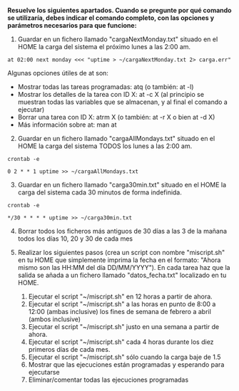 **Resuelve los siguientes apartados. Cuando se pregunte por qué comando se utilizaría, debes indicar el comando completo, con las opciones y parámetros necesarios para que funcione:**

1. Guardar en un fichero llamado "cargaNextMonday.txt" situado en el HOME la carga del sistema el próximo lunes a las 2:00 am.
```
at 02:00 next monday <<< "uptime > ~/cargaNextMonday.txt 2> carga.err"
```
Algunas opciones útiles de at son:

- Mostrar todas las tareas programadas: atq     (o también: at -l)
- Mostrar los detalles de la tarea con ID X: at -c X (al principio se muestran todas las variables que se almacenan, y al final el comando a ejecutar)
- Borrar una tarea con ID X: atrm X (o también: at -r X  o bien  at -d X)
- Más información sobre at: man at

2. Guardar en un fichero llamado "cargaAllMondays.txt" situado en el HOME la carga del sistema TODOS los lunes a las 2:00 am.
```
crontab -e
```
```
0 2 * * 1 uptime >> ~/cargaAllMondays.txt
```
3. Guardar en un fichero llamado "carga30min.txt" situado en el HOME la carga del sistema cada 30 minutos de forma indefinida.
```
crontab -e
```
```
*/30 * * * * uptime >> ~/carga30min.txt
```
4. Borrar todos los ficheros más antiguos de 30 días a las 3 de la mañana todos los días 10, 20 y 30 de cada mes
5. Realizar los siguientes pasos (crea un script con nombre "miscript.sh" en tu HOME que simplemente imprima la fecha en el formato: "Ahora mismo son las HH:MM del día DD/MM/YYYY"). En cada tarea haz que la salida se añada a un fichero llamado "datos_fecha.txt" localizado en tu HOME.

    1. Ejecutar el script "~/miscript.sh" en 12 horas a partir de ahora.
    2. Ejecutar el script "~/miscript.sh" a las horas en punto de 8:00 a 12:00 (ambas inclusive) los fines de semana de febrero a abril (ambos inclusive)
    3. Ejecutar el script "~/miscript.sh" justo en una semana a partir de ahora.
    4. Ejecutar el script "~/miscript.sh" cada 4 horas durante los diez primeros días de cada mes.
    5. Ejecutar el script "~/miscript.sh" sólo cuando la carga baje de 1.5
    6. Mostrar que las ejecuciones están programadas y esperando para ejecutarse
    7. Eliminar/comentar todas las ejecuciones programadas